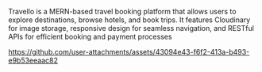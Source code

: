 Travello is a MERN-based travel booking platform that allows users to explore destinations, browse hotels, and book trips. It features Cloudinary for image storage, responsive design for seamless navigation, and RESTful APIs for efficient booking and payment processes

https://github.com/user-attachments/assets/43094e43-f6f2-413a-b493-e9b53eeaac82

